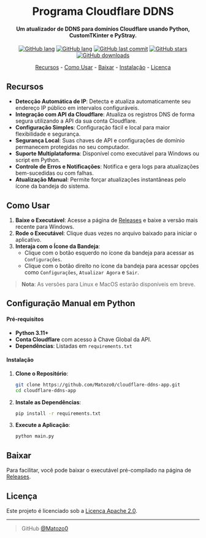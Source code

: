 <h1 align="center">
  <br>
  Programa Cloudflare DDNS
  <br>
</h1>

<h4 align="center">Um atualizador de DDNS para domínios Cloudflare usando Python, CustomTKinter e PyStray.</h4>

<p align="center">
  <a href="https://github.com/Matozo0/cloudflare-ddns-app/blob/main/README.pt-br.md"><img alt="GitHub lang" src="https://img.shields.io/badge/lang-pt--br-green.svg"></a>
  <a href="https://github.com/Matozo0/cloudflare-ddns-app/blob/main/README.md"><img alt="GitHub lang" src="https://img.shields.io/badge/lang-en-red.svg"></a>
  <a href="https://github.com/Matozo0/cloudflare-ddns-app/commits/main/"><img alt="GitHub last commit" src="https://img.shields.io/github/last-commit/Matozo0/cloudflare-ddns-app"></a>
  <a href="https://github.com/Matozo0/cloudflare-ddns-app/stargazers"><img alt="GitHub stars" src="https://img.shields.io/github/stars/Matozo0/cloudflare-ddns-app?style=for-the-badg"></a>
  <a href="https://github.com/Matozo0/cloudflare-ddns-app/releases"><img alt="GitHub downloads" src="https://img.shields.io/github/downloads/Matozo0/cloudflare-ddns-app/latest/total"></a>
</p>

<p align="center">
  <a href="#recursos">Recursos</a> -
  <a href="#como-usar">Como Usar</a> -
  <a href="#baixar">Baixar</a> -
  <a href="#instalação">Instalação</a> -
  <a href="#licença">Licença</a>
</p>

## Recursos

- **Detecção Automática de IP**: Detecta e atualiza automaticamente seu endereço IP público em intervalos configuráveis.
- **Integração com API da Cloudflare**: Atualiza os registros DNS de forma segura utilizando a API da sua conta Cloudflare.
- **Configuração Simples**: Configuração fácil e local para maior flexibilidade e segurança.
- **Segurança Local**: Suas chaves de API e configurações de domínio permanecem protegidas no seu computador.
- **Suporte Multiplataforma**: Disponível como executável para Windows ou script em Python.
- **Controle de Erros e Notificações**: Notifica e gera logs para atualizações bem-sucedidas ou com falhas.
- **Atualização Manual**: Permite forçar atualizações instantâneas pelo ícone da bandeja do sistema.

## Como Usar

1. **Baixe o Executável**: Acesse a página de [Releases](https://github.com/Matozo0/cloudflare-ddns-app/releases) e baixe a versão mais recente para Windows.
2. **Rode o Executável**: Clique duas vezes no arquivo baixado para iniciar o aplicativo.
3. **Interaja com o Ícone da Bandeja**:
    - Clique com o botão esquerdo no ícone da bandeja para acessar as `Configurações`.
   - Clique com o botão direito no ícone da bandeja para acessar opções como `Configurações`, `Atualizar Agora` e `Sair`.

> **Nota**: As versões para Linux e MacOS estarão disponíveis em breve.

## Configuração Manual em Python

#### Pré-requisitos

- **Python 3.11+**
- **Conta Cloudflare** com acesso à Chave Global da API.
- **Dependências**: Listadas em `requirements.txt`

#### Instalação

1. **Clone o Repositório**:
   ```bash
   git clone https://github.com/Matozo0/cloudflare-ddns-app.git
   cd cloudflare-ddns-app
   ```

2. **Instale as Dependências**:
   ```bash
   pip install -r requirements.txt
   ```

3. **Execute a Aplicação**:
   ```bash
   python main.py
   ```

## Baixar

Para facilitar, você pode baixar o executável pré-compilado na página de [Releases](https://github.com/Matozo0/cloudflare-ddns-app/releases/).

## Licença

Este projeto é licenciado sob a [Licença Apache 2.0](https://github.com/Matozo0/cloudflare-ddns-app/blob/main/LICENSE).

---

> GitHub [@Matozo0](https://github.com/Matozo0)